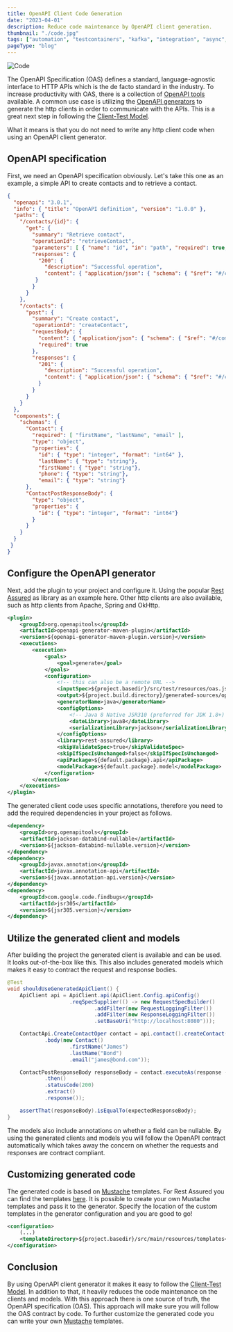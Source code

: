 ```yaml
---
title: OpenAPI Client Code Generation
date: "2023-04-01"
description: Reduce code maintenance by OpenAPI client generation.
thumbnail: "./code.jpg"
tags: ["automation", "testcontainers", "kafka", "integration", "async", "docker", "container"]
pageType: "blog"
---
```

![Code](./code.jpg)

The OpenAPI Specification (OAS) defines a standard, language-agnostic interface to HTTP APIs which is the de facto standard in the industry. To increase productivity with OAS, there is a collection of [OpenAPI tools](https://openapitools.org/) available. A common use case is utilizing the [OpenAPI generators](https://github.com/OpenAPITools/openapi-generator) to generate the http clients in order to communicate with the APIs. This is a great next step in following the [Client-Test Model](https://testingboss.com/blog/client-test-model-for-rest-api-testing/).

What it means is that you do not need to write any http client code when using an OpenAPI client generator.

## OpenAPI specification

First, we need an OpenAPI specification obviously. Let's take this one as an example, a simple API to create contacts and to retrieve a contact.

```json
{
  "openapi": "3.0.1",
  "info": { "title": "OpenAPI definition", "version": "1.0.0" },
  "paths": {
    "/contacts/{id}": {
      "get": {
        "summary": "Retrieve contact",
        "operationId": "retrieveContact",
        "parameters": [ { "name": "id", "in": "path", "required": true, "schema": { "type": "integer", "format": "int64" } } ],
        "responses": {
          "200": {
            "description": "Successful operation",
            "content": { "application/json": { "schema": { "$ref": "#/components/schemas/Contact"} } }
         }
        }
      }
    },
    "/contacts": {
      "post": {
        "summary": "Create contact",
        "operationId": "createContact",
        "requestBody": {
          "content": { "application/json": { "schema": { "$ref": "#/components/schemas/Contact"} } },
          "required": true
        },
        "responses": {
          "201": {
            "description": "Successful operation",
            "content": { "application/json": { "schema": { "$ref": "#/components/schemas/ContactPostResponseBody" } } }
          }
        }
      }
    }
  },
  "components": {
    "schemas": {
      "Contact": {
        "required": [ "firstName", "lastName", "email" ],
        "type": "object",
        "properties": {
          "id": { "type": "integer", "format": "int64" },
          "lastName": { "type": "string"},
          "firstName": { "type": "string"},
          "phone": { "type": "string"},
          "email": { "type": "string"}
      },
      "ContactPostResponseBody": {
        "type": "object",
        "properties": {
          "id": { "type": "integer", "format": "int64"}
        }
      }
    }
  }
 }
}
```

## Configure the OpenAPI generator

Next, add the plugin to your project and configure it. Using the popular [Rest Assured](https://rest-assured.io/) as library as an example here. Other http clients are also available, such as http clients from Apache, Spring and OkHttp.

```xml
<plugin>
    <groupId>org.openapitools</groupId>
    <artifactId>openapi-generator-maven-plugin</artifactId>
    <version>${openapi-generator-maven-plugin.version}</version>
    <executions>
        <execution>
            <goals>
                <goal>generate</goal>
            </goals>
            <configuration>
                <!-- this can also be a remote URL -->
                <inputSpec>${project.basedir}/src/test/resources/oas.json</inputSpec>
                <output>${project.build.directory}/generated-sources/openapi-generator</output>
                <generatorName>java</generatorName>
                <configOptions>
                    <!-- Java 8 Native JSR310 (preferred for JDK 1.8+) -->
                    <dateLibrary>java8</dateLibrary>
                    <serializationLibrary>jackson</serializationLibrary>
                </configOptions>
                <library>rest-assured</library>
                <skipValidateSpec>true</skipValidateSpec>
                <skipIfSpecIsUnchanged>false</skipIfSpecIsUnchanged>
                <apiPackage>${default.package}.api</apiPackage>
                <modelPackage>${default.package}.model</modelPackage>
            </configuration>
        </execution>
    </executions>
</plugin>
```

The generated client code uses specific annotations, therefore you need to add the required dependencies in your project as follows.

```xml
<dependency>
    <groupId>org.openapitools</groupId>
    <artifactId>jackson-databind-nullable</artifactId>
    <version>${jackson-databind-nullable.version}</version>
</dependency>
<dependency>
    <groupId>javax.annotation</groupId>
    <artifactId>javax.annotation-api</artifactId>
    <version>${javax.annotation-api.version}</version>
</dependency>
<dependency>
    <groupId>com.google.code.findbugs</groupId>
    <artifactId>jsr305</artifactId>
    <version>${jsr305.version}</version>
</dependency>
```

## Utilize the generated client and models

After building the project the generated client is available and can be used. It looks out-of-the-box like this. This also includes generated models which makes it easy to contract the request and response bodies.

```java
@Test
void shouldUseGeneratedApiClient() {
    ApiClient api = ApiClient.api(ApiClient.Config.apiConfig()
                    .reqSpecSupplier(() -> new RequestSpecBuilder()
                            .addFilter(new RequestLoggingFilter())
                            .addFilter(new ResponseLoggingFilter())
                            .setBaseUri("http://localhost:8080")));

    ContactApi.CreateContactOper contact = api.contact().createContact()
            .body(new Contact()
                    .firstName("James")
                    .lastName("Bond")
                    .email("james@bond.com"));

    ContactPostResponseBody responseBody = contact.executeAs(response -> response
            .then()
            .statusCode(200)
            .extract()
            .response());

    assertThat(responseBody).isEqualTo(expectedResponseBody);
}
```

The models also include annotations on whether a field can be nullable. By using the generated clients and models you will follow the OpenAPI contract automatically which takes away the concern on whether the requests and responses are contract compliant.

## Customizing generated code

The generated code is based on [Mustache](https://mustache.github.io/) templates. For Rest Assured you can find the templates [here](https://github.com/OpenAPITools/openapi-generator/tree/master/modules/openapi-generator/src/main/resources/Java/libraries/rest-assured). It is possible to create your own Mustache templates and pass it to the generator. Specify the location of the custom templates in the generator configuration and you are good to go!

```xml
<configuration>
    (...)
    <templateDirectory>${project.basedir}/src/main/resources/tеmplates</templateDirectory>
</configuration>
```

## Conclusion
By using OpenAPI client generator it makes it easy to follow the [Client-Test Model](/blog/client-test-model-for-rest-api-testing/). In addition to that, it heavily reduces the code maintenance on the clients and models. With this approach there is one source of truth, the OpenAPI specification (OAS). This approach will make sure you will follow the OAS contract by code. To further customize the generated code you can write your own [Mustache](https://mustache.github.io/) templates.

